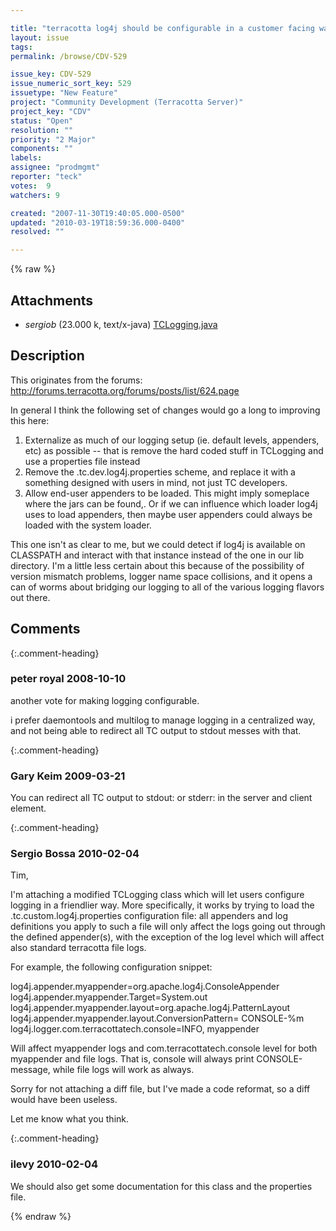 ```yaml
---

title: "terracotta log4j should be configurable in a customer facing way, and should be be friendlier with regards to integrating with existing log handling schemes"
layout: issue
tags: 
permalink: /browse/CDV-529

issue_key: CDV-529
issue_numeric_sort_key: 529
issuetype: "New Feature"
project: "Community Development (Terracotta Server)"
project_key: "CDV"
status: "Open"
resolution: ""
priority: "2 Major"
components: ""
labels: 
assignee: "prodmgmt"
reporter: "teck"
votes:  9
watchers: 9

created: "2007-11-30T19:40:05.000-0500"
updated: "2010-03-19T18:59:36.000-0400"
resolved: ""

---
```




{% raw %}


## Attachments
  
* <em>sergiob</em> (23.000 k, text/x-java) [TCLogging.java](/attachments/CDV/CDV-529/TCLogging.java)
  



## Description

<div markdown="1" class="description">

This originates from the forums: http://forums.terracotta.org/forums/posts/list/624.page

In general I think the following set of changes would go a long to improving this here:
1) Externalize as much of our logging setup (ie. default levels, appenders, etc) as possible -- that is remove the hard coded stuff in TCLogging and use a properties file instead
2) Remove the .tc.dev.log4j.properties scheme, and replace it with a something designed with users in mind, not just  TC developers.
3) Allow end-user appenders to be loaded. This might imply someplace where the jars can be found,. Or if we can influence which loader log4j uses to load appenders, then maybe user appenders could always be loaded with the system loader. 

This one isn't as clear to me, but we could detect if log4j is available on CLASSPATH and interact with that instance instead of the one in our lib directory. I'm a little less certain about this because of the possibility of version mismatch problems, logger name space collisions, and it opens a can of worms about bridging our logging to all of the various logging flavors out there. 




</div>

## Comments


{:.comment-heading}
### **peter royal** <span class="date">2008-10-10</span>

<div markdown="1" class="comment">

another vote for making logging configurable.

i prefer daemontools and multilog to manage logging in a centralized way, and not being able to redirect all TC output to stdout messes with that.

</div>


{:.comment-heading}
### **Gary Keim** <span class="date">2009-03-21</span>

<div markdown="1" class="comment">

You can redirect all TC output to stdout: or stderr: in the server and client <logs> element.


</div>


{:.comment-heading}
### **Sergio Bossa** <span class="date">2010-02-04</span>

<div markdown="1" class="comment">

Tim,

I'm attaching a modified TCLogging class which will let users configure logging in a friendlier way.
More specifically, it works by trying to load the .tc.custom.log4j.properties configuration file: all appenders and log definitions you apply to such a file will only affect the logs going out through the defined appender(s), with the exception of the log level which will affect also standard terracotta file logs.

For example, the following configuration snippet:

log4j.appender.myappender=org.apache.log4j.ConsoleAppender
log4j.appender.myappender.Target=System.out
log4j.appender.myappender.layout=org.apache.log4j.PatternLayout
log4j.appender.myappender.layout.ConversionPattern= CONSOLE-%m
log4j.logger.com.terracottatech.console=INFO, myappender

Will affect myappender logs and com.terracottatech.console level for both myappender and file logs.
That is, console will always print CONSOLE-message, while file logs will work as always.

Sorry for not attaching a diff file, but I've made a code reformat, so a diff would have been useless.

Let me know what you think.

</div>


{:.comment-heading}
### **ilevy** <span class="date">2010-02-04</span>

<div markdown="1" class="comment">

We should also get some documentation for this class and the properties file.

</div>



{% endraw %}
